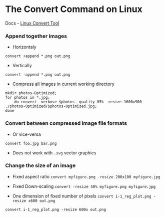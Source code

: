 # The Convert Command on Linux
Docs - [Linux Convert Tool](https://linux.die.net/man/1/convert)

### Append together images
- Horizontaly

`convert +append *.png out.png`

- Vertically 

`convert -append *.png out.png`

- Compress all images in current working directory
```
mkdir photos-Optimized;
for photos in *.jpg;
	do convert -verbose $photos -quality 85% -resize 1600x900 ./photos-Optimized/$photos-Optimized.jpg; 
done
```
### Convert between compressed image file formats 
- Or vice-versa

`convert foo.jpg bar.png`

- Does not work with `.svg` vector graphics

### Change the size of an image
- Fixed aspect ratio
`convert myfigure.png -resize 200x100 myfigure.jpg`

- Fixed Down-scaling
`convert -resize 50% myfigure.png myfigure.jpg`

- One dimension of fixed number of pixels
`convert i-1_reg_plot.png -resize x600 out.png`

`convert i-1_reg_plot.png -resize 600x out.png`
